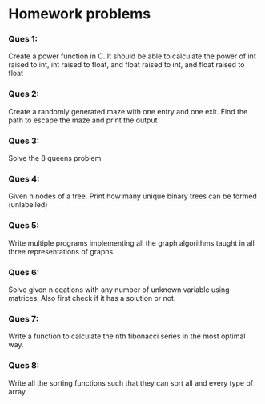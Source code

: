 # Homework problems

### Ques 1:
Create a power function in C. It should be able to calculate the power of int raised to int, int raised to float, and float raised to int, and float raised to float

### Ques 2:
Create a randomly generated maze with one entry and one exit. Find the path to escape the maze and print the output

### Ques 3:
Solve the 8 queens problem

### Ques 4:
Given n nodes of a tree. Print how many unique binary trees can be formed (unlabelled)

### Ques 5:
Write multiple programs implementing all the graph algorithms taught in all three representations of graphs.

### Ques 6:
Solve given n eqations with any number of unknown variable using matrices. Also first check if it has a solution or not.

### Ques 7:
Write a function to calculate the nth fibonacci series in the most optimal way.

### Ques 8:
Write all the sorting functions such that they can sort all and every type of array.
